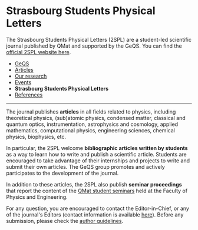 # Strasbourg Students Physical Letters

The Strasbourg Students Physical Letters (2SPL) are a student-led scientific journal published by QMat and supported by the GeQS. You can find the [official 2SPL website here](https://2spl.odoo.com/).

- [GeQS](index.md)
- [Articles](articles.md)
- [Our research](research.md)
- [Events](events.md)
- **Strasbourg Students Physical Letters**
- [References](references.md)

* * *

The journal publishes **articles** in all fields related to physics, including theoretical physics, (sub)atomic physics, condensed matter, classical and quantum optics, instrumentation, astrophysics and cosmology, applied mathematics, computational physics, engineering sciences, chemical physics, biophysics, etc.

In particular, the 2SPL welcome **bibliographic articles written by students** as a way to learn how to write and publish a scientific article. Students are encouraged to take advantage of their internships and projects to write and submit their own articles. The GeQS group promotes and actively participates to the development of the journal.

In addition to these articles, the 2SPL also publish **seminar proceedings** that report the content of the [QMat student seminars](events/qmat_seminars.md) held at the Faculty of Physics and Engineering.

For any question, you are encouraged to contact the Editor-in-Chief, or any of the journal's Editors (contact information is available [here](https://2spl.odoo.com/contactus)). Before any submission, please check the [author guidelines](https://2spl.odoo.com/).
